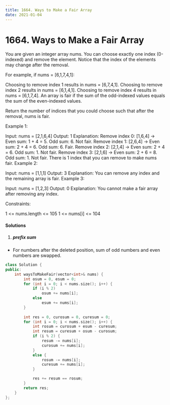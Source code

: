 ```yaml
---
title: 1664. Ways to Make a Fair Array
date: 2021-01-04
---
```

# 1664. Ways to Make a Fair Array
You are given an integer array nums. You can choose exactly one index (0-indexed) and remove the element. Notice that the index of the elements may change after the removal.

For example, if nums = [6,1,7,4,1]:

Choosing to remove index 1 results in nums = [6,7,4,1].
Choosing to remove index 2 results in nums = [6,1,4,1].
Choosing to remove index 4 results in nums = [6,1,7,4].
An array is fair if the sum of the odd-indexed values equals the sum of the even-indexed values.

Return the number of indices that you could choose such that after the removal, nums is fair.

 

Example 1:

Input: nums = [2,1,6,4]
Output: 1
Explanation:
Remove index 0: [1,6,4] -> Even sum: 1 + 4 = 5. Odd sum: 6. Not fair.
Remove index 1: [2,6,4] -> Even sum: 2 + 4 = 6. Odd sum: 6. Fair.
Remove index 2: [2,1,4] -> Even sum: 2 + 4 = 6. Odd sum: 1. Not fair.
Remove index 3: [2,1,6] -> Even sum: 2 + 6 = 8. Odd sum: 1. Not fair.
There is 1 index that you can remove to make nums fair.
Example 2:

Input: nums = [1,1,1]
Output: 3
Explanation: You can remove any index and the remaining array is fair.
Example 3:

Input: nums = [1,2,3]
Output: 0
Explanation: You cannot make a fair array after removing any index.
 

Constraints:

1 <= nums.length <= 105
1 <= nums[i] <= 104

#### Solutions

1. ##### prefix sum

- For numbers after the deleted position, sum of odd numbers and even numbers are swapped.

```cpp
class Solution {
public:
    int waysToMakeFair(vector<int>& nums) {
        int osum = 0, esum = 0;
        for (int i = 0; i < nums.size(); i++) {
            if (i % 2)
                osum += nums[i];
            else
                esum += nums[i];
        }
        
        int res = 0, curosum = 0, curesum = 0;
        for (int i = 0; i < nums.size(); i++) {
            int rosum = curosum + esum - curesum;
            int resum = curesum + osum - curosum;
            if (i % 2) {
                resum -= nums[i];
                curosum += nums[i];
            }
            else {
                rosum -= nums[i];
                curesum += nums[i];
            }

            res += resum == rosum;
        }
        return res;
    }
};
```